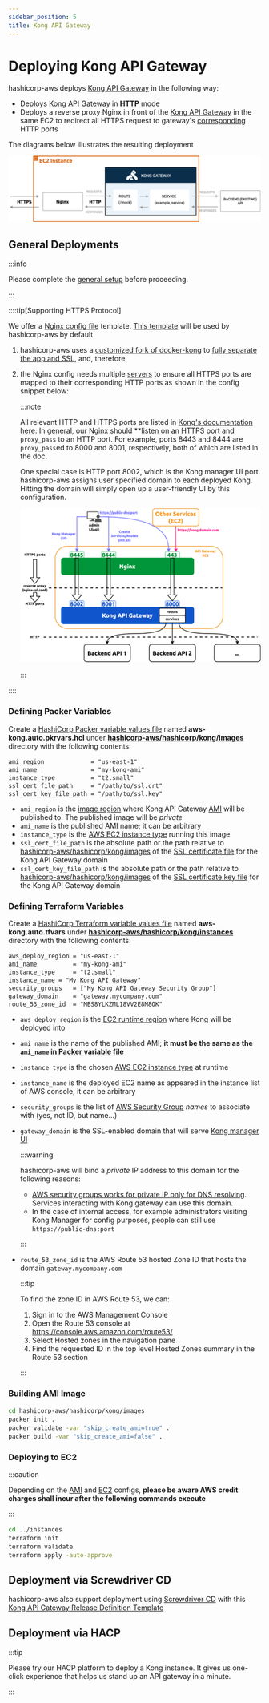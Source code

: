 ```yaml
---
sidebar_position: 5
title: Kong API Gateway
---
```


[//]: # (Copyright Jiaqi Liu)

[//]: # (Licensed under the Apache License, Version 2.0 &#40;the "License"&#41;;)
[//]: # (you may not use this file except in compliance with the License.)
[//]: # (You may obtain a copy of the License at)

[//]: # (    http://www.apache.org/licenses/LICENSE-2.0)

[//]: # (Unless required by applicable law or agreed to in writing, software)
[//]: # (distributed under the License is distributed on an "AS IS" BASIS,)
[//]: # (WITHOUT WARRANTIES OR CONDITIONS OF ANY KIND, either express or implied.)
[//]: # (See the License for the specific language governing permissions and)
[//]: # (limitations under the License.)

Deploying Kong API Gateway
==========================

hashicorp-aws deploys [Kong API Gateway] in the following way:

- Deploys [Kong API Gateway] in **HTTP** mode
- Deploys a reverse proxy Nginx in front of the [Kong API Gateway] in the same EC2 to redirect all HTTPS request to
  gateway's
  [corresponding](https://qubitpi.github.io/docs.konghq.com/gateway/latest/production/networking/default-ports/) HTTP
  ports

The diagrams below illustrates the resulting deployment

![Error loading kong-deployment-diagram.png](img/kong-deployment-diagram.png)

General Deployments
-------------------

:::info

Please complete the [general setup](setup#setup) before proceeding.

:::

::::tip[Supporting HTTPS Protocol]

We offer a [Nginx config file](setup#optional-setup-ssl) template.
[This template](https://github.com/QubitPi/hashicorp-aws/blob/master/hashicorp/kong/images/nginx-ssl.conf) will be used
by hashicorp-aws by default

1. hashicorp-aws uses a [customized fork of docker-kong](https://github.com/QubitPi/docker-kong) to
  [fully separate the app and SSL](https://github.com/QubitPi/docker-kong/pull/1),
   and, therefore,
2. the Nginx config needs multiple [servers](https://www.nginx.com/resources/wiki/start/topics/examples/server_blocks/)
   to ensure all HTTPS ports are mapped to their corresponding HTTP ports as shown in the config snippet below:

   :::note

   All relevant HTTP and HTTPS ports are listed in
   [Kong's documentation here](https://qubitpi.github.io/docs.konghq.com/gateway/latest/production/networking/default-ports/).
   In general, our Nginx should **listen on an HTTPS port and `proxy_pass` to an HTTP port. For example, ports 8443 and
   8444 are `proxy_pass`ed to 8000 and 8001, respectively, both of which are listed in the doc.

   One special case is HTTP port 8002, which is the Kong manager UI port. hashicorp-aws assigns user specified domain
   to each deployed Kong. Hitting the domain will simply open up a user-friendly UI by this configuration.

   ![Error loading kong-ports-diagram.png](img/kong-ports-diagram.png)

   :::

::::

### Defining Packer Variables

Create a [HashiCorp Packer variable values file] named **aws-kong.auto.pkrvars.hcl** under
**[hashicorp-aws/hashicorp/kong/images]** directory with the following contents:

```hcl title="hashicorp-aws/hashicorp/kong/images/aws-kong.auto.pkrvars.hcl"
ami_region             = "us-east-1"
ami_name               = "my-kong-ami"
instance_type          = "t2.small"
ssl_cert_file_path     = "/path/to/ssl.crt"
ssl_cert_key_file_path = "/path/to/ssl.key"
```

- `ami_region` is the [image region][AWS regions] where Kong API Gateway [AMI][AWS AMI] will be published to. The
  published image will be _private_
- `ami_name` is the published AMI name; it can be arbitrary
- `instance_type` is the [AWS EC2 instance type] running this image
- `ssl_cert_file_path` is the absolute path or the path relative to [hashicorp-aws/hashicorp/kong/images] of
  the [SSL certificate file](setup#optional-setup-ssl) for the Kong API Gateway domain
- `ssl_cert_key_file_path`  is the absolute path or the path relative to [hashicorp-aws/hashicorp/kong/images] of the
  [SSL certificate key file](setup#optional-setup-ssl) for the Kong API Gateway domain

### Defining Terraform Variables

Create a [HashiCorp Terraform variable values file] named **aws-kong.auto.tfvars** under
**[hashicorp-aws/hashicorp/kong/instances]** directory with the following contents:

```hcl title="hashicorp-aws/hashicorp/kong/instances/aws-kong.auto.tfvars"
aws_deploy_region = "us-east-1"
ami_name          = "my-kong-ami"
instance_type     = "t2.small"
instance_name = "My Kong API Gateway"
security_groups   = ["My Kong API Gateway Security Group"]
gateway_domain    = "gateway.mycompany.com"
route_53_zone_id  = "MBS8YLKZML18VV2E8M8OK"
```

- `aws_deploy_region` is the [EC2 runtime region][AWS regions] where Kong will be deployed into
- `ami_name` is the name of the published AMI; **it must be the same as the `ami_name` in
  [Packer variable file](#defining-packer-variables)**
- `instance_type` is the chosen [AWS EC2 instance type] at runtime
- `instance_name` is the deployed EC2 name as appeared in the instance list of AWS console; it can be arbitrary
- `security_groups` is the list of [AWS Security Group] _names_ to associate with (yes, not ID, but name...)
- `gateway_domain` is the SSL-enabled domain that will serve [Kong manager UI]

  :::warning

  hashicorp-aws will bind a _private_ IP address to this domain for the following reasons:

    - [AWS security groups works for private IP only for DNS resolving](https://serverfault.com/a/967483). Services
      interacting with Kong gateway can use this domain.
    - In the case of internal access, for example administrators visiting Kong Manager for config purposes, people can
      still use `https://public-dns:port`

  :::

- `route_53_zone_id` is the AWS Route 53 hosted Zone ID that hosts the domain `gateway.mycompany.com`

  :::tip

  To find the zone ID in AWS Route 53, we can:

  1. Sign in to the AWS Management Console
  2. Open the Route 53 console at https://console.aws.amazon.com/route53/
  3. Select Hosted zones in the navigation pane
  4. Find the requested ID in the top level Hosted Zones summary in the Route 53 section

  :::

### Building AMI Image

```bash
cd hashicorp-aws/hashicorp/kong/images
packer init .
packer validate -var "skip_create_ami=true" .
packer build -var "skip_create_ami=false" .
```

### Deploying to EC2

:::caution

Depending on the [AMI](#defining-packer-variables) and [EC2](#defining-terraform-variables) configs, **please be aware
AWS credit charges shall incur after the following commands execute**

:::

```bash
cd ../instances
terraform init
terraform validate
terraform apply -auto-approve
```

Deployment via Screwdriver CD
-----------------------------

hashicorp-aws also support deployment using [Screwdriver CD] with this [Kong API Gateway Release Definition Template]

Deployment via HACP
-------------------

:::tip

Please try our HACP platform to deploy a Kong instance. It gives us one-click experience that helps us stand up an API
gateway in a minute.

:::

[AWS AMI]: https://docs.aws.amazon.com/AWSEC2/latest/UserGuide/AMIs.html
[AWS EC2 instance type]: https://aws.amazon.com/ec2/instance-types/
[AWS regions]: https://docs.aws.amazon.com/AmazonRDS/latest/UserGuide/Concepts.RegionsAndAvailabilityZones.html#Concepts.RegionsAndAvailabilityZones.Availability
[AWS Security Group]: https://docs.aws.amazon.com/vpc/latest/userguide/vpc-security-groups.html

[hashicorp-aws/hashicorp/kong/images]: https://github.com/QubitPi/hashicorp-aws/tree/master/hashicorp/kong/images
[hashicorp-aws/hashicorp/kong/instances]: https://github.com/QubitPi/hashicorp-aws/tree/master/hashicorp/kong/instances
[HashiCorp Packer - Install]: https://qubitpi.github.io/hashicorp-packer/packer/install
[HashiCorp Packer variable values file]: https://qubitpi.github.io/hashicorp-packer/packer/guides/hcl/variables#from-a-file
[HashiCorp Terraform - Install]: https://qubitpi.github.io/hashicorp-terraform/terraform/install
[HashiCorp Terraform variable values file]: https://qubitpi.github.io/hashicorp-terraform/terraform/language/values/variables#variable-definitions-tfvars-files

[Kong API Gateway]: https://qubitpi.github.io/docs.konghq.com/gateway/latest/
[Kong API Gateway Release Definition Template]: https://github.com/QubitPi/kong-api-gateway-release-definition-template
[Kong manager UI]: https://qubitpi.github.io/docs.konghq.com/gateway/latest/kong-manager/

[Screwdriver CD]: https://qubitpi.github.io/screwdriver-cd-homepage/
